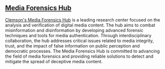 ## [Media Forensics Hub](https://www.clemson.edu/centers-institutes/watt/hub/index.html)

[Clemson's Media Forensics Hub](https://www.clemson.edu/centers-institutes/watt/hub/index.html) is a leading research center focused on the analysis and verification of digital media content. The hub aims to combat misinformation and disinformation by developing advanced forensic techniques and tools for media authentication. Through interdisciplinary collaboration, the hub addresses critical issues related to media integrity, trust, and the impact of false information on public perception and democratic processes. The Media Forensics Hub is committed to advancing the field of media forensics and providing reliable solutions to detect and mitigate the spread of deceptive media content.

